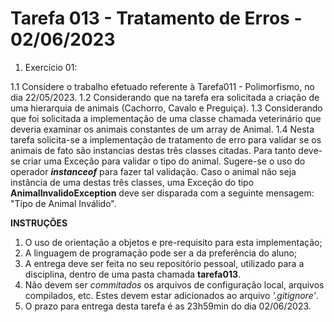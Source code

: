 # Tarefa 013 - Tratamento de Erros - 02/06/2023

1. Exercício 01:

1.1 Considere o trabalho efetuado referente à Tarefa011 - Polimorfismo, no dia 22/05/2023.
1.2 Considerando que na tarefa era solicitada a criação de uma hierarquia de animais (Cachorro, Cavalo e Preguiça).
1.3 Considerando que foi solicitada a implementação de uma classe chamada veterinário que deveria examinar os animais constantes de um array de Animal.
1.4 Nesta tarefa solicita-se a implementação de tratamento de erro para validar se os animais de fato são instancias destas três classes citadas. Para tanto deve-se criar uma Exceção para validar o tipo do animal. Sugere-se o uso do operador **_instanceof_** para fazer tal validação. Caso o animal não seja instância de uma destas três classes, uma Exceção do tipo **AnimalInvalidoException** deve ser disparada com a seguinte mensagem: "Tipo de Animal Inválido".


**INSTRUÇÕES**
1. O uso de orientação a objetos e pre-requisito para esta implementação;
2. A linguagem de programação pode ser a da preferência do aluno;
3. A entrega deve ser feita no seu repositório pessoal, utilizado para a disciplina, dentro de uma pasta chamada **tarefa013**.
4. Não devem ser _commitados_ os arquivos de configuração local, arquivos compilados, etc. Estes devem estar adicionados ao arquivo _'.gitignore'_.
5. O prazo para entrega desta tarefa é as 23h59min do dia 02/06/2023.

